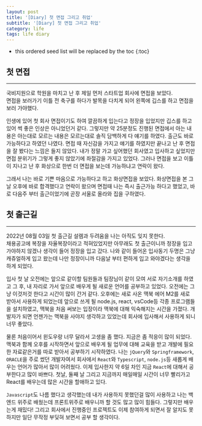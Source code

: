 ```yaml
---
layout: post
title: '[Diary] 첫 면접 그리고 취업'
subtitle: '[Diary] 첫 면접 그리고 취업'
category: life
tags: life diary
---
```


<!-- more -->

* this ordered seed list will be replaced by the toc 
{:toc}

## 첫 면접
---  
국비지원으로 학원을 마치고 난 후 제일 먼저 스타트업 회사에 면접을 보았다.  
면접을 보러가기 이틀 전 축구를 하다가 발목을 다치게 되어 왼쪽에 깁스를 하고 면접을 보러 가야했다. 

인생에 있어 첫 회사 면접이기도 하여 깔끔하게 입는다고 정장을 입었지만 깁스를 하고 있어 썩 좋은 인상은 아니었던거 같다. 그렇지만 약 25분정도 진행된 면접에서 아는 내용은 아는대로 모르는 내용은 모르는대로 솔직 담백하게 다 얘기를 하였다. 출근도 바로 가능하다고 하였던 나였다. 면접 때 자신감을 가지고 얘기를 하였지만 끝나고 난 후 면접을 잘 봤다는 느낌은 들지 않았다. 내가 정말 가고 싶어했던 회사였고 입사하고 싶었지만 면접 분위기가 그렇게 좋지 않았기에 좌절감을 가지고 있었다. 그러나 면접을 보고 이틀이 지나고 난 후 화상으로 한번 더 면접을 보는데 가능하냐고 연락이 왔다.  

그래서 나는 바로 기쁜 마음으로 가능하다고 하고 화상면접을 보았다. 화상면접을 본 그날 오후에 바로 합격했다고 연락이 왔으며 면접때 나는 즉시 출근가능 하다고 했었고, 바로 다음주 부터 출근이었기에 곧장 서울로 올라와 집을 구하였다.

## 첫 출근길
---
2022년 08월 03일 첫 출근길 설렘과 두려움을 나는 아직도 잊지 못한다.  
채용공고에 복장을 자율복장이라고 적혀있었지만 아무래도 첫 출근이니까 정장을 입고 가야하지 않겠나 생각이 들어 정장을 입고 갔다. 나와 같이 들어온 입사동기 두명은 그냥 캐쥬얼하게 입고 왔는데 나만 정장이니까 다음날 부터 편하게 입고 와야겠다는 생각을 하게 되었다.  

입사 첫 날 오전에는 앞으로 같이할 팀원들과 팀장님이 같이 모여 서로 자기소개를 하였고 그 후, 내 자리로 가서 앞으로 배우게 될 새로운 언어를 공부하고 있었다. 오전에는 그냥 이것저것 한다고 시간이 많이 간거 같다. 오후에는 새로 사온 맥북 에어 M2를 새로 받아서 사용하게 되었는데 앞으로 쓰게 될 node.js, react, vsCode등 각종 프로그램들을 설치하였고, 맥북을 처음 써보는 입장이라 맥북에 대해 익숙해지는 시간을 가졌다. 개발자가 되면 언젠가는 맥북을 사야지 생각하고 있었는데 회사에 입사해서 사용하게 되니 너무 좋았다.  

물론 처음이어서 윈도우랑 너무 달라서 고생을 좀 했다. 지금은 좀 적응이 많이 되었다. 맥북과 함께 오후를 시작하면서 앞으로 배우게 될 업무에 대해 교육을 받고 개발에 필요한 자료같은거를 따로 받아서 공부하기 시작하였다. 나는 `jQuery`와 `Springframework`, `ORACLE`을 주로 썼던 개발자여서 회사에서 `React`와 `Typescript`, `node.js`등 새롭게 배우는 언어가 많아서 많이 어려웠다. 이제 입사한지 약 6일 차인 지금 `React`에 대해서 공부한다고 많이 바쁘다. 첫날, 둘째 날 그리고 지금까지 매일매일 시간이 너무 빨리가고 React를 배우는데 많은 시간을 할애하고 있다. 

`Javascript`도 나름 했다고 생각했는데 내가 사용하지 못했던걸 많이 사용하고 나는 백엔드 위주로 배웠는데 프론트위주로 배우니까 할 것도 많고 많이 힘들다. 그렇지만 배우는게 재밌다! 그리고 회사에서 진행중인 프로젝트도 이제 참여하게 되면서 잘 알지도 못하지만 일단 무작정 부딪혀 보면서 공부 할 생각이다. 
